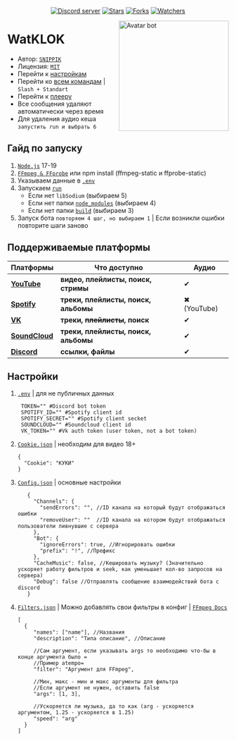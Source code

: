 <div align="center">
	<p>
		<a href="https://discord.gg/qMf2Sv3"><img src="https://img.shields.io/discord/332947799605772289?color=5865F2&logo=discord&logoColor=white&style=flat-square" alt="Discord server" /></a>
		<a href=""><img src="https://img.shields.io/github/stars/SNIPPIK/WatKLOK?logo=github&style=flat-square" alt="Stars"/></a>
    	<a href=""><img src="https://img.shields.io/github/forks/SNIPPIK/WatKLOK?logo=github&style=flat-square" alt="Forks"/></a>
        <a href=""><img src="https://img.shields.io/github/repo-size/SNIPPIK/WatKLOK?logo=github&style=flat-square" alt="Watchers"/></a>
    </p>
</div>


[<img align="right" alt="Avatar bot" width="250px" src="https://cdn.discordapp.com/avatars/678588856588697610/466d3d51e6d497541622085ed18a1ad1.webp?size=4096" />](https://discordapp.com/users/623170593268957214)

# WatKLOK
- Автор: [`SNIPPIK`](https://github.com/SNIPPIK)
- Лицензия: [`MIT`](https://github.com/SNIPPIK/WatKLOK/blob/main/LICENSE)
- Перейти к [настройкам](db/Config.json)
- Перейти ко [всем командам](src/Handler/Commands) | `Slash + Standart`
- Перейти к [плееру](src/AudioPlayer)
- Все сообщения удаляют автоматически через время
- Для удаления аудио кеша `запустить run и выбрать 6`

## Гайд по запуску
1. [`Node.js`](https://nodejs.org/ru/) 17-19
2. [`FFmpeg & FFprobe`](https://ffmpeg.org/) или npm install (ffmpeg-static и ffprobe-static)
3. Указываем данные в [`.env`](.env) 
4. Запускаем [`run`](run.bat)
   - Если нет `libSodium` (выбираем 5)
   - Если нет папки [`node_modules`](node_modules) (выбираем 4)
   - Если нет папки [`build`](build) (выбираем 3)
5. Запуск бота `повторяем 4 шаг, но выбираем 1` | Если возникли ошибки повторите шаги заново

## Поддерживаемые платформы

| Платформы                                 | Что доступно                         | Аудио       |
|-------------------------------------------|--------------------------------------|-------------|
| [**YouTube**](https://www.youtube.com/)   | **видео, плейлисты, поиск, стримы**  | ✔           |
| [**Spotify**](https://open.spotify.com/)  | **треки, плейлисты, поиск, альбомы** | ✖ (YouTube) |
| [**VK**](https://vk.com/)                 | **треки, ~~плейлисты~~, поиск**      | ✔           |
| [**SoundCloud**](https://soundcloud.com/) | **треки, плейлисты, поиск, альбомы** | ✔           |
| [**Discord**](https://discord.com/)       | **ссылки, файлы**                    | ✔           |

## Настройки
1. [`.env`](.env) | для не публичных данных
   ```dotenv
    TOKEN="" #Discord bot token
    SPOTIFY_ID="" #Spotify client id
    SPOTIFY_SECRET="" #Spotify client secket
    SOUNDCLOUD="" #Soundcloud client id
    VK_TOKEN="" #Vk auth token (user token, not a bot token)
   ```
1. [`Cookie.json`](db/Cookie.json) | необходим для видео 18+
    ```json5
   {
      "Cookie": "КУКИ"
   }
   ```
2. [`Config.json`](db/Config.json) | основные настройки
   ```json5
      {
        "Channels": {
          "sendErrors": "", //ID канала на который будут отображаться ошибки
          "removeUser": ""  //ID канала на котором будут отображаться пользователи ливнувшие с сервера
        },
        "Bot": {
          "ignoreErrors": true, //Игнорировать ошибки
          "prefix": "!", //Префикс
        },
        "CacheMusic": false, //Кешировать музыку? (Значительно ускоряет работу фильтров и seek, как уменьшает кол-во запросов на сервера)
        "Debug": false //Отправлять сообщение взаимодействий бота с discord
      }
      ```
3. [`Filters.json`](db/Filters.json) | Можно добавлять свои фильтры в конфиг | [`FFmpeg Docs`](https://ffmpeg.org/ffmpeg.html)
    ```json5
   [
      {
         "names": ["name"], //Названия
         "description": "Типа описание", //Описание

         //Сам аргумент, если указывать args то необходимо что-бы в конце аргумента было =
         //Пример atempo=
         "filter": "Аргумент для FFmpeg",

         //Мин, макс - мин и макс аргументы для фильтра
         //Если аргумент не нужен, оставить false
         "args": [1, 3],

         //Ускоряется ли музыка, да то как (arg - ускоряется аргументом, 1.25 - ускоряется в 1.25)
         "speed": "arg"
      }
   ]
     ```
